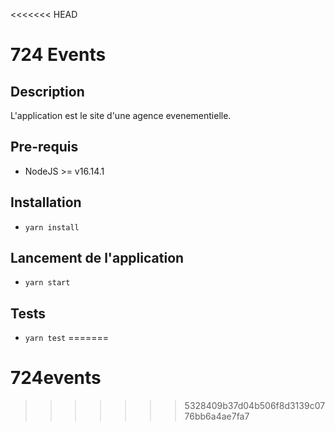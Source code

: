<<<<<<< HEAD
# 724 Events

## Description
L'application est le site d'une agence evenementielle.
## Pre-requis
- NodeJS  >= v16.14.1

## Installation
- `yarn install`

## Lancement de l'application
- `yarn start`

## Tests
- `yarn test`
=======
# 724events
>>>>>>> 5328409b37d04b506f8d3139c0776bb6a4ae7fa7
